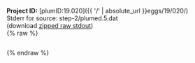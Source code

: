 **Project ID:** [plumID:19.020]({{ '/' | absolute_url }}eggs/19/020/)  
Stderr for source:  step-2/plumed.5.dat   
(download [zipped raw stdout](plumed.5.dat.plumed.stdout.txt.zip))  
{% raw %}
<pre>
</pre>
{% endraw %}
